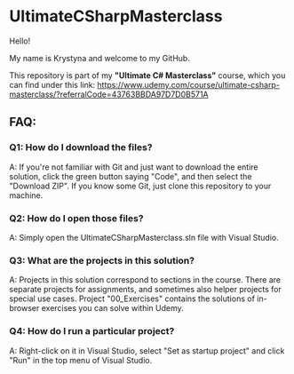 # UltimateCSharpMasterclass

Hello! 

My name is Krystyna and welcome to my GitHub.

This repository is part of my  **"Ultimate C# Masterclass"** course, which you can find under this link: https://www.udemy.com/course/ultimate-csharp-masterclass/?referralCode=43763BBDA97D7D0B571A

## FAQ:

### Q1: How do I download the files?
A: If you're not familiar with Git and just want to download the entire solution, click the green button saying "Code", and then select the "Download ZIP". If you know some Git, just clone this repository to your machine.

### Q2: How do I open those files?
A: Simply open the UltimateCSharpMasterclass.sln file with Visual Studio. 

### Q3: What are the projects in this solution?
A: Projects in this solution correspond to sections in the course. There are separate projects for assignments, and sometimes also helper projects for special use cases. Project "00_Exercises" contains the solutions of in-browser exercises you can solve within Udemy.

### Q4: How do I run a particular project?
A: Right-click on it in Visual Studio, select "Set as startup project" and click "Run" in the top menu of Visual Studio.
